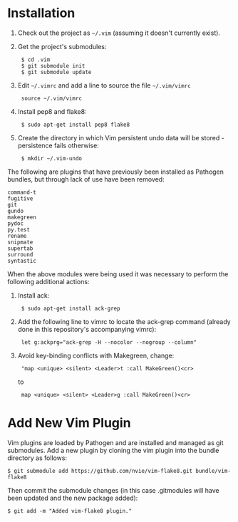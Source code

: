# Installation

1. Check out the project as `~/.vim` (assuming it doesn't currently exist).

1. Get the project's submodules:

        $ cd .vim
        $ git submodule init
        $ git submodule update


1. Edit `~/.vimrc` and add a line to source the file `~/.vim/vimrc`

        source ~/.vim/vimrc

1. Install pep8 and flake8:

        $ sudo apt-get install pep8 flake8

1. Create the directory in which Vim persistent undo data will be stored - persistence fails otherwise:

        $ mkdir ~/.vim-undo

The following are plugins that have previously been installed as Pathogen bundles, but through lack of use have been removed:

    command-t
    fugitive
    git
    gundo
    makegreen
    pydoc
    py.test
    rename
    snipmate
    supertab
    surround
    syntastic

When the above modules were being used it was necessary to perform the following additional actions:

1. Install ack:

        $ sudo apt-get install ack-grep


1. Add the following line to vimrc to locate the ack-grep command (already done in this repository's accompanying vimrc):

        let g:ackprg="ack-grep -H --nocolor --nogroup --column"


1. Avoid key-binding conflicts with Makegreen, change:

        "map <unique> <silent> <Leader>t :call MakeGreen()<cr>

    to

        map <unique> <silent> <Leader>g :call MakeGreen()<cr>


# Add New Vim Plugin

Vim plugins are loaded by Pathogen and are installed and managed as git
submodules. Add a new plugin by cloning the vim plugin into the bundle
directory as follows:

    $ git submodule add https://github.com/nvie/vim-flake8.git bundle/vim-flake8

Then commit the submodule changes (in this case .gitmodules will have been
updated and the new package added):

    $ git add -m "Added vim-flake8 plugin."

